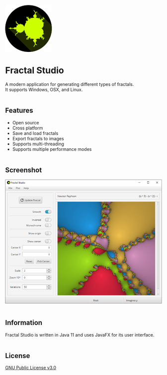 <img src="https://github.com/prat-man/Fractal-Studio/raw/main/src/main/resources/img/icon.png" width="150">

<br>

# Fractal Studio
A modern application for generating different types of fractals.<br>
It supports Windows, OSX, and Linux.
<br><br>

## Features
* Open source
* Cross platform
* Save and load fractals
* Export fractals to images
* Supports multi-threading
* Supports multiple performance modes
<br><br>

## Screenshot
![Fractal Studio screeshot](/screenshots/screenshot.png)
<br><br>

## Information

Fractal Studio is written in Java 11 and uses JavaFX for its user interface.
<br><br>

## License

[GNU Public License v3.0](https://github.com/prat-man/Fractal-Studio/blob/master/LICENSE)
